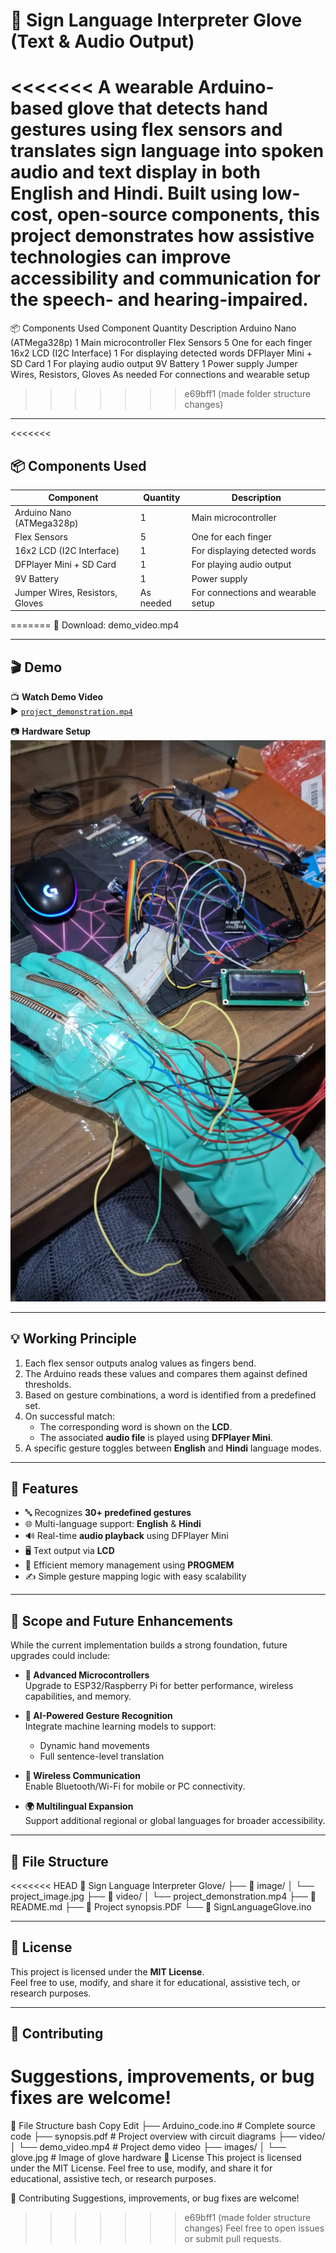 # 🧤 Sign Language Interpreter Glove (Text & Audio Output)

<<<<<<< 
A wearable Arduino-based glove that detects hand gestures using flex sensors and translates sign language into **spoken audio** and **text display** in both **English and Hindi**. Built using low-cost, open-source components, this project demonstrates how assistive technologies can improve accessibility and communication for the speech- and hearing-impaired.
=======
📦 Components Used
Component Quantity Description
Arduino Nano (ATMega328p) 1 Main microcontroller
Flex Sensors 5 One for each finger
16x2 LCD (I2C Interface) 1 For displaying detected words
DFPlayer Mini + SD Card 1 For playing audio output
9V Battery 1 Power supply
Jumper Wires, Resistors, Gloves As needed For connections and wearable setup
>>>>>>> e69bff1 (made folder structure changes)

---

<<<<<<< 
## 📦 Components Used

| Component                  | Quantity | Description                            |
|---------------------------|----------|----------------------------------------|
| Arduino Nano (ATMega328p) | 1        | Main microcontroller                   |
| Flex Sensors              | 5        | One for each finger                    |
| 16x2 LCD (I2C Interface)  | 1        | For displaying detected words          |
| DFPlayer Mini + SD Card   | 1        | For playing audio output               |
| 9V Battery                | 1        | Power supply                           |
| Jumper Wires, Resistors, Gloves | As needed | For connections and wearable setup |
=======
📂 Download: demo_video.mp4


---

## 🎬 Demo

📺 **Watch Demo Video**  
▶️ [`project_demonstration.mp4`](video/project_demonstration.mp4)

📷 **Hardware Setup**  
![Glove Hardware](image/project_image.jpg)

---

## 💡 Working Principle

1. Each flex sensor outputs analog values as fingers bend.
2. The Arduino reads these values and compares them against defined thresholds.
3. Based on gesture combinations, a word is identified from a predefined set.
4. On successful match:
   - The corresponding word is shown on the **LCD**.
   - The associated **audio file** is played using **DFPlayer Mini**.
5. A specific gesture toggles between **English** and **Hindi** language modes.

---

## 🧠 Features

- 🔤 Recognizes **30+ predefined gestures**
- 🌐 Multi-language support: **English** & **Hindi**
- 🔊 Real-time **audio playback** using DFPlayer Mini
- 🖥️ Text output via **LCD**
- 🧠 Efficient memory management using **PROGMEM**
- ✍️ Simple gesture mapping logic with easy scalability

---

## 🔮 Scope and Future Enhancements

While the current implementation builds a strong foundation, future upgrades could include:

- **🔧 Advanced Microcontrollers**  
  Upgrade to ESP32/Raspberry Pi for better performance, wireless capabilities, and memory.

- **🧠 AI-Powered Gesture Recognition**  
  Integrate machine learning models to support:
  - Dynamic hand movements
  - Full sentence-level translation

- **📡 Wireless Communication**  
  Enable Bluetooth/Wi-Fi for mobile or PC connectivity.

- **🌍 Multilingual Expansion**  
  Support additional regional or global languages for broader accessibility.

---

## 📁 File Structure

<<<<<<< HEAD
📁 Sign Language Interpreter Glove/
├── 📂 image/
│ └── project_image.jpg
├── 📂 video/
│ └── project_demonstration.mp4
├── 📄 README.md
├── 📄 Project synopsis.PDF
└── 📄 SignLanguageGlove.ino


---

## 📜 License

This project is licensed under the **MIT License**.  
Feel free to use, modify, and share it for educational, assistive tech, or research purposes.

---

## 🤝 Contributing

Suggestions, improvements, or bug fixes are welcome!  
=======
📁 File Structure
bash
Copy
Edit
├── Arduino_code.ino # Complete source code
├── synopsis.pdf # Project overview with circuit diagrams
├── video/
│ └── demo_video.mp4 # Project demo video
├── images/
│ └── glove.jpg # Image of glove hardware
📜 License
This project is licensed under the MIT License.
Feel free to use, modify, and share it for educational, assistive tech, or research purposes.

🤝 Contributing
Suggestions, improvements, or bug fixes are welcome!
>>>>>>> e69bff1 (made folder structure changes)
Feel free to open issues or submit pull requests.
